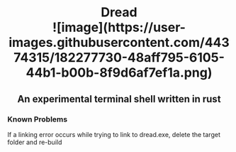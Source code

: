 <h1 align="center"> Dread <br /> ![image](https://user-images.githubusercontent.com/44374315/182277730-48aff795-6105-44b1-b00b-8f9d6af7ef1a.png) </h1>
<h2 align="center"> An experimental terminal shell written in rust </h2>

<h3> Known Problems </h3>
<p> If a linking error occurs while trying to link to dread.exe, delete the target folder and re-build </p>
